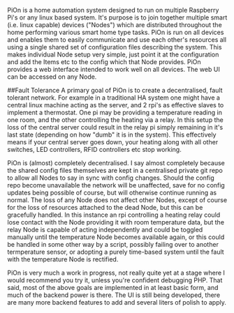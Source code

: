 PiOn is a home automation system designed to run on multiple Raspberry Pi's or any linux based system. It's purpose is to join together multiple smart (i.e. linux capable) devices ("Nodes") which are distributed throughout the home performing various smart home type tasks. PiOn is run on all devices and enables them to easily communicate and use each other's resources all using a single shared set of configuration files describing the system. This makes individual Node setup very simple, just point it at the configuration and add the Items etc to the config which that Node provides. PiOn provides a web interface intended to work well on all devices. The web UI can be accessed on any Node.

##Fault Tolerance
A primary goal of PiOn is to create a decentralised, fault tolerant network. For example in a traditional HA system one might have a central linux machine acting as the server, and 2 rpi's as effective slaves to implement a thermostat. One pi may be providing a temperature reading in one room, and the other controlling the heating via a relay. In this setup the loss of the central server could result in the relay pi simply remaining in it's last state (depending on how "dumb" it is in the system). This effectively means if your central server goes down, your heating along with all other switches, LED controllers, RFID controllers etc stop working.

PiOn is (almost) completely decentralised. I say almost completely because the shared config files themselves are kept in a centralised private git repo to allow all Nodes to say in sync with config changes. Should the config repo become unavailable the network will be unaffected, save for no config updates being possible of course, but will otherwise continue running as normal.  The loss of any Node does not affect other Nodes, except of course for the loss of resources attached to the dead Node, but this can be gracefully handled. In this instance an rpi controlling a heating relay could lose contact with the Node providing it with room temperature data, but the relay Node is capable of acting independently and could  be toggled manually until the temperature Node becomes available again, or this could be handled in some other way by a script, possibly failing over to another termperature sensor, or adopting a purely time-based system until the fault with the temperature Node is rectified.

PiOn is very much a work in progress, not really quite yet at a stage where I would recommend you try it, unless you're confident debugging PHP. That said, most of the above goals are implemented in at least basic form, and much of the backend power is there. The UI is still being developed, there are many more backend features to add and several liters of polish to apply.
